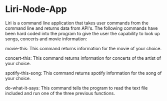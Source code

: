 # Liri-Node-App
Liri is a command line application that takes user commands from the command line and returns data from API's. The following commands have been hard coded into the program to give the user the capability to look up songs, concerts and movie information:

movie-this:
This command returns information for the movie of your choice.

concert-this:
This command returns information for concerts of the artist of your choice.

spotify-this-song:
This command returns spotify information for the song of your choice.

do-what-it-says:
This command tells the program to read the text file included and run one of the three previous functions.
